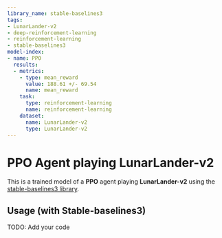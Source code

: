 ```yaml
---
library_name: stable-baselines3
tags:
- LunarLander-v2
- deep-reinforcement-learning
- reinforcement-learning
- stable-baselines3
model-index:
- name: PPO
  results:
  - metrics:
    - type: mean_reward
      value: 188.61 +/- 69.54
      name: mean_reward
    task:
      type: reinforcement-learning
      name: reinforcement-learning
    dataset:
      name: LunarLander-v2
      type: LunarLander-v2
---
```


  # **PPO** Agent playing **LunarLander-v2**
  This is a trained model of a **PPO** agent playing **LunarLander-v2** using the [stable-baselines3 library](https://github.com/DLR-RM/stable-baselines3).
  
  ## Usage (with Stable-baselines3)
  TODO: Add your code
  